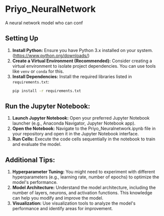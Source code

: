 # Priyo_NeuralNetwork
A neural network model who can conf
## Setting Up
1. **Install Python:** Ensure you have Python 3.x installed on your system. (https://www.python.org/downloads/)
2. **Create a Virtual Environment (Recommended):** Consider creating a virtual environment to isolate project dependencies. You can use tools like `venv` or `conda` for this.
3. **Install Dependencies:** Install the required libraries listed in `requirements.txt`:
   ```bash
   pip install -r requirements.txt

## Run the Jupyter Notebook:

1. **Launch Jupyter Notebook:** Open your preferred Jupyter Notebook launcher (e.g., Anaconda Navigator, Jupyter Notebook app).
2. **Open the Notebook:** Navigate to the Priyo_Neuralnetwork.ipynb file in your repository and open it in the Jupyter Notebook interface.
3. **Run Cells:** Execute the code cells sequentially in the notebook to train and evaluate the model.

## Additional Tips:

1. **Hyperparameter Tuning:** You might need to experiment with different hyperparameters (e.g., learning rate, number of epochs) to optimize the model's performance.
2. **Model Architecture:** Understand the model architecture, including the number of layers, neurons, and activation functions. This knowledge can help you modify and improve the model.
3. **Visualization:** Use visualization tools to analyze the model's performance and identify areas for improvement.
